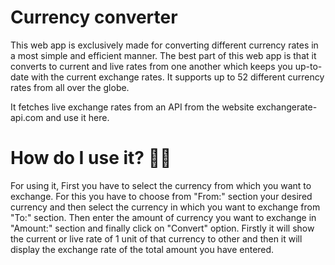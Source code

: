 # Currency converter

This web app is exclusively made for converting different currency rates in a most simple 
and efficient manner. The best part of this web app is that it converts to current and live 
rates from one another which keeps you up-to-date with the current exchange rates. It 
supports up to 52 different currency rates from all over the globe. 
 
It fetches live exchange rates from an API from the website exchangerate-api.com and 
use it here.

# How do I use it? 👀🤨

For using it, First you have to select the currency from which you want to exchange. For 
this you have to choose from  "From:"  section your desired currency and then select the 
currency in which you want to exchange from  "To:"  section. Then enter the amount of 
currency you want to exchange in  "Amount:"  section and finally click on  "Convert"  option. 
Firstly it will show the current or live rate of 1 unit of that currency to other and then it 
will display the exchange rate of the total amount you have entered. 


